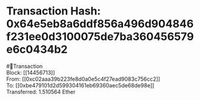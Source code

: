
Transaction Hash: 0x64e5eb8a6ddf856a496d904846f231ee0d3100075de7ba360456579e6c0434b2
====================================================================================
  
#💸Transaction  
Block: [[14456713]]  
From: [[0xc02aaa39b223fe8d0a0e5c4f27ead9083c756cc2]]  
To: [[0xbe479101d2d599304161eb69360aec5de68de98e]]  
Transferred: 1.510564 Ether